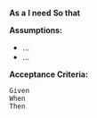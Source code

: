 **As a** 
**I need** 
**So that** 

**Assumptions:**
- ...
- ...

**Acceptance Criteria:**
```
Given
When
Then
```
